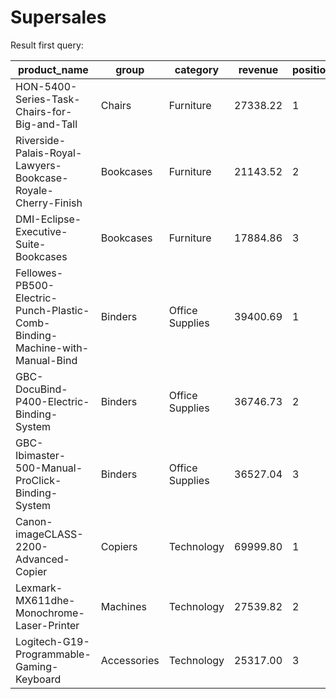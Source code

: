 # Supersales

Result first query:

| product_name | group | category | revenue | position | percentage |
|--------------|-------|----------|---------|----------|------------|
| HON-5400-Series-Task-Chairs-for-Big-and-Tall | Chairs | Furniture | 27338.22 | 1 | 3.02% |
| Riverside-Palais-Royal-Lawyers-Bookcase-Royale-Cherry-Finish | Bookcases | Furniture | 21143.52 | 2 | 2.33% |
| DMI-Eclipse-Executive-Suite-Bookcases | Bookcases | Furniture | 17884.86 | 3 | 1.97% |
| Fellowes-PB500-Electric-Punch-Plastic-Comb-Binding-Machine-with-Manual-Bind | Binders | Office Supplies | 39400.69 | 1 | 4.37% |
| GBC-DocuBind-P400-Electric-Binding-System | Binders | Office Supplies | 36746.73 | 2 | 4.08% |
| GBC-Ibimaster-500-Manual-ProClick-Binding-System | Binders | Office Supplies | 36527.04 | 3 | 4.05% |
| Canon-imageCLASS-2200-Advanced-Copier | Copiers | Technology | 69999.80 | 1 | 7.08% |
| Lexmark-MX611dhe-Monochrome-Laser-Printer | Machines | Technology | 27539.82 | 2 | 2.79% |
| Logitech-G19-Programmable-Gaming-Keyboard | Accessories | Technology | 25317.00 | 3 | 2.56% |
